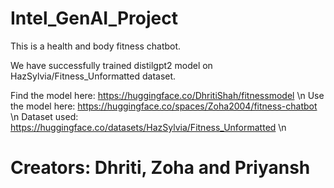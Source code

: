 # Intel_GenAI_Project

This is a health and body fitness chatbot.

We have successfully trained distilgpt2 model on HazSylvia/Fitness_Unformatted dataset.

Find the model here: https://huggingface.co/DhritiShah/fitnessmodel \n
Use the model here: https://huggingface.co/spaces/Zoha2004/fitness-chatbot \n
Dataset used: https://huggingface.co/datasets/HazSylvia/Fitness_Unformatted \n

# Creators: Dhriti, Zoha and Priyansh
